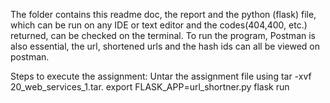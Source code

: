 The folder contains this readme doc, the report and the python (flask) file, which can be run on any IDE or text editor and the codes(404,400, etc.) returned, can be checked on the terminal. To run the program, Postman is also essential, the url, shortened urls and the hash ids can all be viewed on postman.

Steps to execute the assignment: 
Untar the assignment file using tar -xvf 20_web_services_1.tar.
export FLASK_APP=url_shortner.py
flask run 
